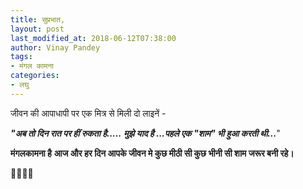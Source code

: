 ```yaml
---
title: सुप्रभात,
layout: post
last_modified_at: 2018-06-12T07:38:00
author: Vinay Pandey
tags:
- मंगल कामना
categories:
- लघु
---
```

जीवन की आपाधापी पर एक मित्र से मिली दो लाइनें -

***"अब तो दिन रात पर हीं रुकता है.....***
***मुझे याद है ...पहले एक "शाम" भी हुआ करती थी...***"

**मंगलकामना है**
**आज और हर दिन आपके जीवन मे कुछ मीठी सी कुछ भीनी सी शाम जरूर बनी रहे।** 

🙏🌷🌷🙏


